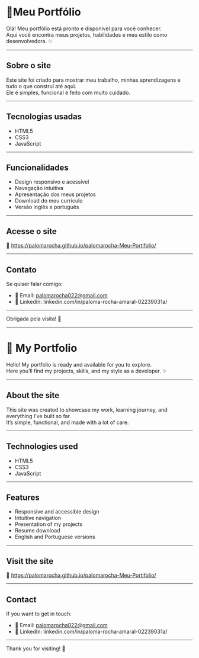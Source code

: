 # 💜Meu Portfólio 

Olá! Meu portfólio está pronto e disponível para você conhecer.  
Aqui você encontra meus projetos, habilidades e meu estilo como desenvolvedora. ✨

---

## Sobre o site

Este site foi criado para mostrar meu trabalho, minhas aprendizagens e tudo o que construí até aqui.  
Ele é simples, funcional e feito com muito cuidado.

---

## Tecnologias usadas

- HTML5  
- CSS3  
- JavaScript  

---

## Funcionalidades

- Design responsivo e acessível  
- Navegação intuitiva  
- Apresentação dos meus projetos  
- Download do meu currículo
- Versão inglês e português

---

## Acesse o site

🔗 https://palomarocha.github.io/palomarocha-Meu-Portifolio/

---

## Contato

Se quiser falar comigo:

- 📧 Email: palomarocha022@gmail.com
- 🔗 LinkedIn: linkedin.com/in/paloma-rocha-amaral-02239031a/  


---

Obrigada pela visita! 💫

---

# 💜 My Portfolio

Hello! My portfolio is ready and available for you to explore.  
Here you’ll find my projects, skills, and my style as a developer. ✨

---

## About the site

This site was created to showcase my work, learning journey, and everything I’ve built so far.  
It’s simple, functional, and made with a lot of care.

---

## Technologies used

- HTML5  
- CSS3  
- JavaScript  

---

## Features

- Responsive and accessible design  
- Intuitive navigation  
- Presentation of my projects  
- Resume download  
- English and Portuguese versions

---

## Visit the site

🔗 https://palomarocha.github.io/palomarocha-Meu-Portifolio/

---

## Contact

If you want to get in touch:

- 📧 Email: palomarocha022@gmail.com  
- 🔗 LinkedIn: linkedin.com/in/paloma-rocha-amaral-02239031a/

---

Thank you for visiting! 💫

